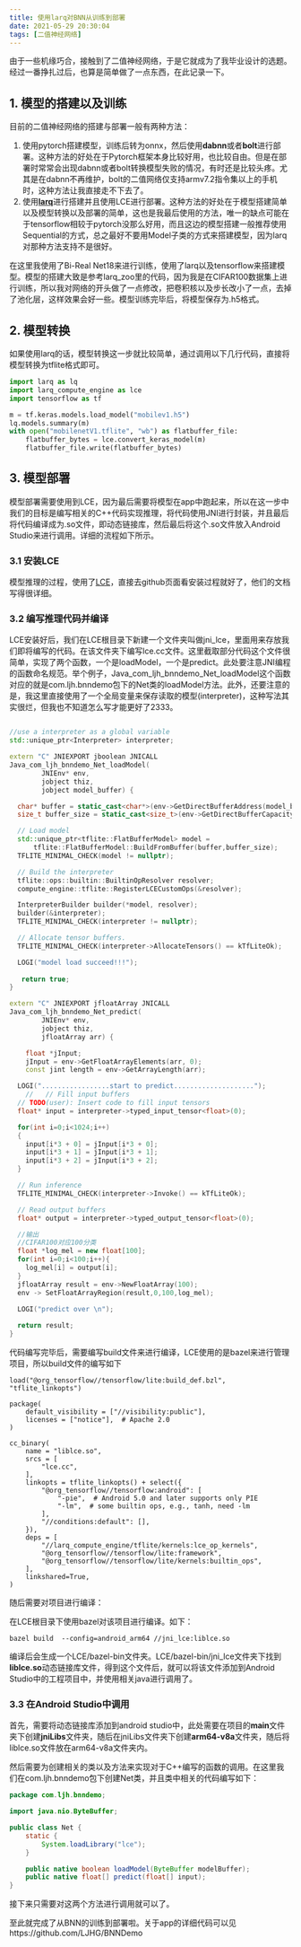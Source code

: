 ```yaml
---
title: 使用larq对BNN从训练到部署
date: 2021-05-29 20:30:04
tags: [二值神经网络]
---
```


由于一些机缘巧合，接触到了二值神经网络，于是它就成为了我毕业设计的选题。经过一番挣扎过后，也算是简单做了一点东西，在此记录一下。

<!-- more -->

## 1. 模型的搭建以及训练

目前的二值神经网络的搭建与部署一般有两种方法：

1. 使用pytorch搭建模型，训练后转为onnx，然后使用**dabnn**或者**bolt**进行部署。这种方法的好处在于Pytorch框架本身比较好用，也比较自由。但是在部署时常常会出现dabnn或者bolt转换模型失败的情况，有时还是比较头疼。尤其是在dabnn不再维护，bolt的二值网络仅支持armv7.2指令集以上的手机时，这种方法让我直接走不下去了。
2. 使用[**larq**](https://github.com/larq/larq)进行搭建并且使用LCE进行部署。这种方法的好处在于模型搭建简单以及模型转换以及部署的简单，这也是我最后使用的方法，唯一的缺点可能在于tensorflow相较于pytorch没那么好用，而且这边的模型搭建一般推荐使用Sequential的方式，总之最好不要用Model子类的方式来搭建模型，因为larq对那种方法支持不是很好。

在这里我使用了Bi-Real Net18来进行训练，使用了larq以及tensorflow来搭建模型。模型的搭建大致是参考larq_zoo里的代码，因为我是在CIFAR100数据集上进行训练，所以我对网络的开头做了一点修改，把卷积核以及步长改小了一点，去掉了池化层，这样效果会好一些。模型训练完毕后，将模型保存为.h5格式。



## 2. 模型转换

如果使用larq的话，模型转换这一步就比较简单，通过调用以下几行代码，直接将模型转换为tflite格式即可。

```python
import larq as lq
import larq_compute_engine as lce
import tensorflow as tf

m = tf.keras.models.load_model("mobilev1.h5")
lq.models.summary(m)
with open("mobilenetV1.tflite", "wb") as flatbuffer_file:
    flatbuffer_bytes = lce.convert_keras_model(m)
    flatbuffer_file.write(flatbuffer_bytes)
```



## 3. 模型部署

模型部署需要使用到LCE，因为最后需要将模型在app中跑起来，所以在这一步中我们的目标是编写相关的C++代码实现推理，将代码使用JNI进行封装，并且最后将代码编译成为.so文件，即动态链接库，然后最后将这个.so文件放入Android Studio来进行调用。详细的流程如下所示。

### 3.1 安装LCE

模型推理的过程，使用了[LCE](https://github.com/larq/compute-engine)，直接去github页面看安装过程就好了，他们的文档写得很详细。

### 3.2 编写推理代码并编译

LCE安装好后，我们在LCE根目录下新建一个文件夹叫做jni_lce，里面用来存放我们即将编写的代码。在该文件夹下编写lce.cc文件。这里截取部分代码这个文件很简单，实现了两个函数，一个是loadModel，一个是predict。此处要注意JNI编程的函数命名规范。举个例子，Java_com_ljh_bnndemo_Net_loadModel这个函数对应的就是com.ljh.bnndemo包下的Net类的loadModel方法。此外，还要注意的是，我这里直接使用了一个全局变量来保存读取的模型(interpreter)，这种写法其实很烂，但我也不知道怎么写才能更好了2333。

```c++

//use a interpreter as a global variable
std::unique_ptr<Interpreter> interpreter;

extern "C" JNIEXPORT jboolean JNICALL
Java_com_ljh_bnndemo_Net_loadModel(
        JNIEnv* env,
        jobject thiz,
        jobject model_buffer) {

  char* buffer = static_cast<char*>(env->GetDirectBufferAddress(model_buffer));
  size_t buffer_size = static_cast<size_t>(env->GetDirectBufferCapacity(model_buffer));

  // Load model
  std::unique_ptr<tflite::FlatBufferModel> model =
      tflite::FlatBufferModel::BuildFromBuffer(buffer,buffer_size);
  TFLITE_MINIMAL_CHECK(model != nullptr);

  // Build the interpreter
  tflite::ops::builtin::BuiltinOpResolver resolver;
  compute_engine::tflite::RegisterLCECustomOps(&resolver);

  InterpreterBuilder builder(*model, resolver);
  builder(&interpreter);
  TFLITE_MINIMAL_CHECK(interpreter != nullptr);

  // Allocate tensor buffers.
  TFLITE_MINIMAL_CHECK(interpreter->AllocateTensors() == kTfLiteOk);

  LOGI("model load succeed!!!");
    
   return true;
}

extern "C" JNIEXPORT jfloatArray JNICALL
Java_com_ljh_bnndemo_Net_predict(
        JNIEnv* env,
        jobject thiz,
        jfloatArray arr) {

    float *jInput;
    jInput = env->GetFloatArrayElements(arr, 0);
    const jint length = env->GetArrayLength(arr);

  LOGI(".................start to predict....................");
    //   // Fill input buffers
  // TODO(user): Insert code to fill input tensors
  float* input = interpreter->typed_input_tensor<float>(0);

  for(int i=0;i<1024;i++)
  {
    input[i*3 + 0] = jInput[i*3 + 0];
    input[i*3 + 1] = jInput[i*3 + 1];
    input[i*3 + 2] = jInput[i*3 + 2];
  }

  // Run inference
  TFLITE_MINIMAL_CHECK(interpreter->Invoke() == kTfLiteOk);

  // Read output buffers
  float* output = interpreter->typed_output_tensor<float>(0);

  //输出
  //CIFAR100对应100分类
  float *log_mel = new float[100];
  for(int i=0;i<100;i++){
    log_mel[i] = output[i];
  }
  jfloatArray result = env->NewFloatArray(100);
  env -> SetFloatArrayRegion(result,0,100,log_mel);

  LOGI("predict over \n");
    
  return result;
}

```

代码编写完毕后，需要编写build文件来进行编译，LCE使用的是bazel来进行管理项目，所以build文件的编写如下

```
load("@org_tensorflow//tensorflow/lite:build_def.bzl", "tflite_linkopts")

package(
    default_visibility = ["//visibility:public"],
    licenses = ["notice"],  # Apache 2.0
)

cc_binary(
    name = "liblce.so",
    srcs = [
        "lce.cc",
    ],
    linkopts = tflite_linkopts() + select({
        "@org_tensorflow//tensorflow:android": [
            "-pie",  # Android 5.0 and later supports only PIE
            "-lm",  # some builtin ops, e.g., tanh, need -lm
        ],
        "//conditions:default": [],
    }),
    deps = [
        "//larq_compute_engine/tflite/kernels:lce_op_kernels",
        "@org_tensorflow//tensorflow/lite:framework",
        "@org_tensorflow//tensorflow/lite/kernels:builtin_ops",
    ],
    linkshared=True,
)
```

随后需要对项目进行编译：

在LCE根目录下使用bazel对该项目进行编译。如下：

   ```shell
   bazel build  --config=android_arm64 //jni_lce:liblce.so
   ```

编译后会生成一个LCE/bazel-bin文件夹。LCE/bazel-bin/jni_lce文件夹下找到**liblce.so**动态链接库文件，得到这个文件后，就可以将该文件添加到Android Studio中的工程项目中，并使用相关java进行调用了。



### 3.3 在Android Studio中调用

首先，需要将动态链接库添加到android studio中，此处需要在项目的**main**文件夹下创建**jniLibs**文件夹，随后在jniLibs文件夹下创建**arm64-v8a**文件夹，随后将liblce.so文件放在arm64-v8a文件夹内。

然后需要为创建相关的类以及方法来实现对于C++编写的函数的调用。在这里我们在com.ljh.bnndemo包下创建Net类，并且类中相关的代码编写如下：

   ```java
   package com.ljh.bnndemo;
   
   import java.nio.ByteBuffer;
   
   public class Net {
       static {
           System.loadLibrary("lce");
       }
   
       public native boolean loadModel(ByteBuffer modelBuffer);
       public native float[] predict(float[] input);
   }
   ```

接下来只需要对这两个方法进行调用就可以了。

至此就完成了从BNN的训练到部署啦。关于app的详细代码可以见https://github.com/LJHG/BNNDemo

